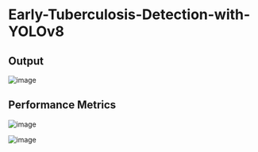 # Early-Tuberculosis-Detection-with-YOLOv8

## Output

![image](https://github.com/kiranneupane11/Early-Tuberculosis-Detection-with-YOLOv8/assets/56816182/9f6c3712-2610-46ed-87d0-d3d8d7fdac64)

## Performance Metrics

![image](https://github.com/kiranneupane11/Early-Tuberculosis-Detection-with-YOLOv8/assets/56816182/a7601ede-0dfa-405b-9018-a09d48c51fe4)

![image](https://github.com/kiranneupane11/Early-Tuberculosis-Detection-with-YOLOv8/assets/56816182/d82aa62b-c5f2-43af-a0f7-71f0f8526e1e)


